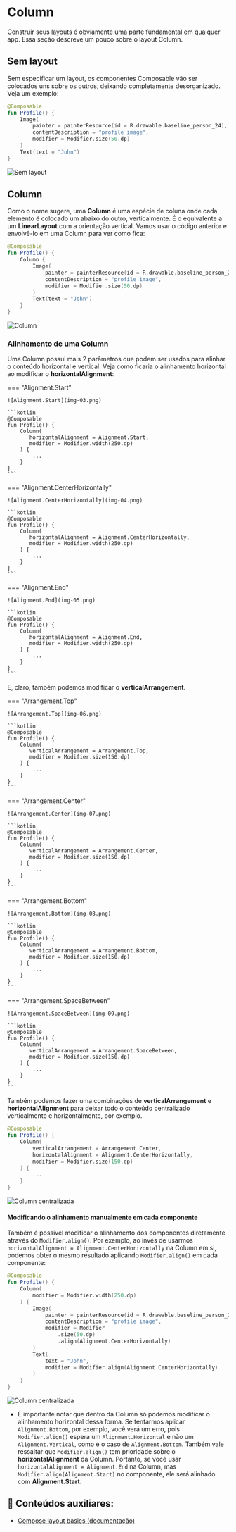 # Column

Construir seus layouts é obviamente uma parte fundamental em qualquer app. Essa seção descreve um pouco sobre o layout Column.

## Sem layout

Sem especificar um layout, os componentes Composable vão ser colocados uns sobre os outros, deixando completamente desorganizado. Veja um exemplo:

```kotlin
@Composable
fun Profile() {
    Image(
        painter = painterResource(id = R.drawable.baseline_person_24),
        contentDescription = "profile image",
        modifier = Modifier.size(50.dp)
    )
    Text(text = "John")
}
```

![Sem layout](img-01.png)

## Column

Como o nome sugere, uma **Column** é uma espécie de coluna onde cada elemento é colocado um abaixo do outro, verticalmente.
É o equivalente a um **LinearLayout** com a orientação vertical. Vamos usar o código anterior e envolvê-lo em uma Column para ver como fica:

```kotlin
@Composable
fun Profile() {
    Column {
        Image(
            painter = painterResource(id = R.drawable.baseline_person_24),
            contentDescription = "profile image",
            modifier = Modifier.size(50.dp)
        )
        Text(text = "John")
    }
}
```

![Column](img-02.png)

### Alinhamento de uma Column

Uma Column possui mais 2 parâmetros que podem ser usados para alinhar o conteúdo horizontal e vertical.
Veja como ficaria o alinhamento horizontal ao modificar o **horizontalAlignment**:

=== "Alignment.Start" 

    ![Alignment.Start](img-03.png)

    ```kotlin
    @Composable
    fun Profile() {
        Column(
           horizontalAlignment = Alignment.Start,
           modifier = Modifier.width(250.dp)
        ) {
            ...
        }
    }
    ```

=== "Alignment.CenterHorizontally" 

    ![Alignment.CenterHorizontally](img-04.png)

    ```kotlin
    @Composable
    fun Profile() {
        Column(
           horizontalAlignment = Alignment.CenterHorizontally,
           modifier = Modifier.width(250.dp)
        ) {
            ...
        }
    }
    ```

=== "Alignment.End" 

    ![Alignment.End](img-05.png)

    ```kotlin
    @Composable
    fun Profile() {
        Column(
           horizontalAlignment = Alignment.End,
           modifier = Modifier.width(250.dp)
        ) {
            ...
        }
    }
    ```

E, claro, também podemos modificar o **verticalArrangement**.

=== "Arrangement.Top" 

    ![Arrangement.Top](img-06.png)

    ```kotlin
    @Composable
    fun Profile() {
        Column(
           verticalArrangement = Arrangement.Top,
           modifier = Modifier.size(150.dp)
        ) {
            ...
        }
    }
    ```

=== "Arrangement.Center" 

    ![Arrangement.Center](img-07.png)

    ```kotlin
    @Composable
    fun Profile() {
        Column(
           verticalArrangement = Arrangement.Center,
           modifier = Modifier.size(150.dp)
        ) {
            ...
        }
    }
    ```

=== "Arrangement.Bottom" 

    ![Arrangement.Bottom](img-08.png)

    ```kotlin
    @Composable
    fun Profile() {
        Column(
           verticalArrangement = Arrangement.Bottom,
           modifier = Modifier.size(150.dp)
        ) {
            ...
        }
    }
    ```

=== "Arrangement.SpaceBetween" 

    ![Arrangement.SpaceBetween](img-09.png)

    ```kotlin
    @Composable
    fun Profile() {
        Column(
           verticalArrangement = Arrangement.SpaceBetween,
           modifier = Modifier.size(150.dp)
        ) {
            ...
        }
    }
    ```

Também podemos fazer uma combinações de **verticalArrangement** e **horizontalAlignment** para deixar todo o conteúdo centralizado verticalmente e horizontalmente, por exemplo.

```kotlin
@Composable
fun Profile() {
    Column(
        verticalArrangement = Arrangement.Center,
        horizontalAlignment = Alignment.CenterHorizontally,
        modifier = Modifier.size(150.dp)
    ) {
        ...
    }
}
```

![Column centralizada](img-10.png)

#### Modificando o alinhamento manualmente em cada componente

Também é possível modificar o alinhamento dos componentes diretamente através do ```Modifier.align()```. Por exemplo, ao invés de usarmos ```horizontalAlignment = Alignment.CenterHorizontally``` na Column em si, podemos obter o mesmo resultado aplicando ```Modifier.align()``` em cada componente:

```kotlin
@Composable
fun Profile() {
    Column(
        modifier = Modifier.width(250.dp)
    ) {
        Image(
            painter = painterResource(id = R.drawable.baseline_person_24),
            contentDescription = "profile image",
            modifier = Modifier
                .size(50.dp)
                .align(Alignment.CenterHorizontally)
        )
        Text(
            text = "John",
            modifier = Modifier.align(Alignment.CenterHorizontally)
        )
    }
}
```

![Column centralizada](img-04.png)

- É importante notar que dentro da Column só podemos modificar o alinhamento horizontal dessa forma. Se tentarmos aplicar ```Alignment.Bottom```, por exemplo, você verá um erro, pois ```Modifier.align()``` espera um ```Alignment.Horizontal``` e não um ```Alignment.Vertical```, como é o caso de ```Alignment.Bottom```.
Também vale ressaltar que ```Modifier.align()``` tem prioridade sobre o **horizontalAlignment** da Column. Portanto, se você usar ```horizontalAlignment = Alignment.End``` na Column, mas ```Modifier.align(Alignment.Start)``` no componente, ele será alinhado com **Alignment.Start**.

## :link: Conteúdos auxiliares:
- [Compose layout basics (documentação)](https://developer.android.com/jetpack/compose/layouts/basics)